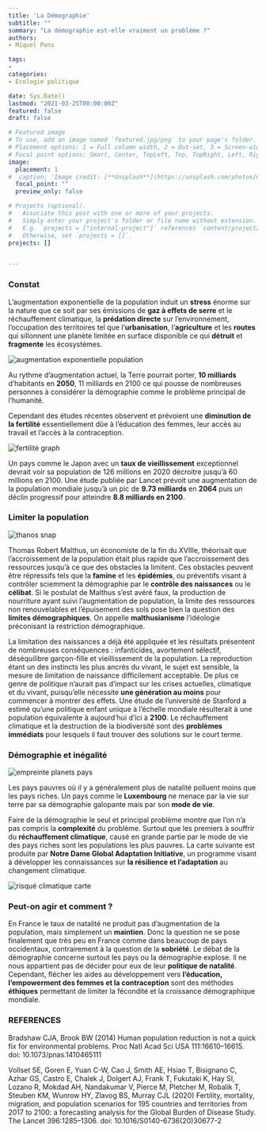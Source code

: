 ```yaml
---
title: 'La Démographie'
subtitle: ""
summary: "La démographie est-elle vraiment un problème ?"
authors:
- Miquel Pons

tags:
- 
categories:
- Ecologie politique

date: Sys.Date()
lastmod: "2021-03-25T00:00:00Z"
featured: false
draft: false

# Featured image
# To use, add an image named `featured.jpg/png` to your page's folder.
# Placement options: 1 = Full column width, 2 = Out-set, 3 = Screen-width
# Focal point options: Smart, Center, TopLeft, Top, TopRight, Left, Right, BottomLeft, Bottom, BottomRight
image:
  placement: 1
#  caption: 'Image credit: [**Unsplash**](https://unsplash.com/photos/CpkOjOcXdUY)'
  focal_point: ""
  preview_only: false

# Projects (optional).
#   Associate this post with one or more of your projects.
#   Simply enter your project's folder or file name without extension.
#   E.g. `projects = ["internal-project"]` references `content/project/deep-learning/index.md`.
#   Otherwise, set `projects = []`.
projects: []


---
```



### Constat

L’augmentation exponentielle de la population induit un **stress** énorme sur la nature que ce soit par ses émissions de **gaz à effets de serre** et le réchauffement climatique, la **prédation directe** sur l’environnement, l’occupation des territoires tel que l’**urbanisation**, l’**agriculture** et les **routes** qui sillonnent une planète limitée en surface disponible ce qui **détruit** et **fragmente** les écosystèmes. 
    
<img class="fit-picture" 
    src="/media/pop augmentation.png"
    alt="augmentation exponentielle population"
    title="wikimedia">

Au rythme d’augmentation actuel, la Terre pourrait porter, **10 milliards** d’habitants en **2050**, 11 milliards en 2100 ce qui pousse de nombreuses personnes à considérer la démographie comme le problème principal de l’humanité. 

Cependant des études récentes observent et prévoient une **diminution de la fertilité** essentiellement dûe à l’éducation des femmes, leur accès au travail et l’accès à la contraception. 
    
<img class="fit-picture" 
    src="/media/fertilite.PNG"
    alt="fertilité graph"
    title="Institute for Health Metrics and Evalutation at Université of Washington">
    
Un pays comme le Japon avec un **taux de vieillissement** exceptionnel devrait voir sa population de 126 millions en 2020 décroitre jusqu’à 60 millions en 2100. Une étude publiée par Lancet prévoit une augmentation de la population mondiale jusqu’à un pic de **9.73 milliards** en **2064** puis un déclin progressif pour atteindre **8.8 milliards en 2100**.

### Limiter la population

<img class="fit-picture" 
    src="/media/thanos snap.jpg"
    alt="thanos snap"
    title=" thanos snap">

Thomas Robert Malthus, un économiste de la fin du XVIIIe, théorisait que l’accroissement de la population était plus rapide que l’accroissement des ressources jusqu’à ce que des obstacles la limitent. Ces obstacles peuvent être répressifs tels que la **famine** et les **épidémies**, ou préventifs visant à contrôler sciemment la démographie par le **contrôle des naissances** ou le **célibat**. Si le postulat de Malthus s’est avéré faux, la production de nourriture ayant suivi l’augmentation de population, la limite des ressources non renouvelables et l’épuisement des sols pose bien la question des **limites démographiques**. On appelle **malthusianisme** l’idéologie préconisant la restriction démographique.

La limitation des naissances a déjà été appliquée et les résultats présentent de nombreuses conséquences : infanticides, avortement sélectif, déséquilibre garçon-fille et vieillissement de la population. 
La reproduction étant un des instincts les plus ancrés du vivant, le sujet est sensible, la mesure de limitation de naissance difficilement acceptable. De plus ce genre de politique n’aurait pas d’impact sur les crises actuelles, climatique et du vivant, puisqu’elle nécessite **une génération au moins** pour commencer à montrer des effets. Une étude de l’université de Stanford a estimé qu’une politique enfant unique à l’échelle mondiale résulterait à une population équivalente à aujourd’hui d’ici à **2100**. Le réchauffement climatique et la destruction de la biodiversité sont des **problèmes immédiats** pour lesquels il faut trouver des solutions sur le court terme.

### Démographie et inégalité

<img class="fit-picture" 
    src="/media/1384-courrier_huella_bis.jpg"
    alt="empreinte planets pays"
    title=" Global Footprint Network 2012 Data">

Les pays pauvres où il y a généralement plus de natalité polluent moins que les pays riches. Un pays comme le **Luxembourg** ne menace par la vie sur terre par sa démographie galopante mais par son **mode de vie**. 

Faire de la démographie le seul et principal problème montre que l’on n’a pas compris la **complexité** du problème. Surtout que les premiers à souffrir du **réchauffement climatique**, causé en grande partie par le mode de vie des pays riches sont les populations les plus pauvres. La carte suivante est produite par **Notre Dame Global Adaptation Initiative**, un programme visant à développer les connaissances sur **la résilience et l’adaptation** au changement climatique.

<img class="fit-picture" 
    src="/media/risque climatique.PNG"
    alt="risqué climatique carte"
    title="Notre Dame Global Adaptation Initiative">

### Peut-on agir et comment ?

En France le taux de natalité ne produit pas d’augmentation de la population, mais simplement un **maintien**. Donc la question ne se pose finalement que très peu en France comme dans beaucoup de pays occidentaux, contrairement à la question de la **sobriété**. Le débat de la démographie concerne surtout les pays ou la démographie explose. Il ne nous appartient pas de décider pour eux de leur **politique de natalité**. Cependant, flécher les aides au développement vers **l’éducation, l’empowerment des femmes et la contraception** sont des méthodes **éthiques** permettant de limiter la fécondité et la croissance démographique mondiale.


### REFERENCES

Bradshaw CJA, Brook BW (2014) Human population reduction is not a quick fix for environmental problems. Proc Natl Acad Sci USA 111:16610–16615. doi: 10.1073/pnas.1410465111

Vollset SE, Goren E, Yuan C-W, Cao J, Smith AE, Hsiao T, Bisignano C, Azhar GS, Castro E, Chalek J, Dolgert AJ, Frank T, Fukutaki K, Hay SI, Lozano R, Mokdad AH, Nandakumar V, Pierce M, Pletcher M, Robalik T, Steuben KM, Wunrow HY, Zlavog BS, Murray CJL (2020) Fertility, mortality, migration, and population scenarios for 195 countries and territories from 2017 to 2100: a forecasting analysis for the Global Burden of Disease Study. The Lancet 396:1285–1306. doi: 10.1016/S0140-6736(20)30677-2


